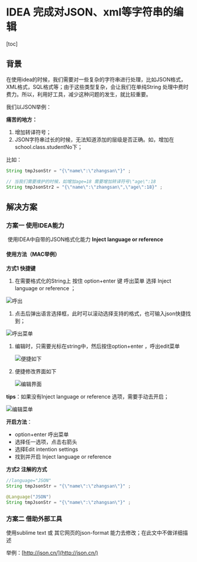 # IDEA 完成对JSON、xml等字符串的编辑

\[toc\]

## 背景

在使用idea的时候，我们需要对一些复杂的字符串进行处理，比如JSON格式，XML格式，SQL格式等；由于这些类型复杂，会让我们在单纯String 处理中费时费力。所以，利用好工具，减少这种问题的发生，就比较重要。

我们以JSON举例：

**痛苦的地方：**

1. 增加转译符号；
2. JSON字符串过长的时候，无法知道添加的层级是否正确。如，增加在school.class.studentNo下；

比如：

```java
String tmpJsonStr = "{\"name\":\"zhangsan\"}" ;

// 当我们需要维护的时候，如增加age=18 需要增加转译符号\"age\":18
String tmpJsonStr2 = "{\"name\":\"zhangsan\",\"age\":18}" ;
```

## 解决方案

### 方案一 使用IDEA能力

​ 使用IDEA中自带的JSON格式化能力 **Inject language or reference**

#### 使用方法（MAC举例）

**方式1 快捷键**

1. 在需要格式化的String上 按住 option+enter 键 呼出菜单 选择 Inject language or reference ；

![&#x547C;&#x51FA;](https://cdn.jsdelivr.net/gh/yangbao93/pic@main/Documents/1611111872583-1611111872521.png)

1. 点击后弹出语言选择框，此时可以滚动选择支持的格式，也可输入json快捷找到；

![&#x547C;&#x51FA;&#x83DC;&#x5355;](https://cdn.jsdelivr.net/gh/yangbao93/pic@main/Documents/1611112243463-1611112243461.png)

1. 编辑时，只需要光标在string中，然后按住option+enter ，呼出edit菜单

   ![&#x4FBF;&#x6377;&#x5982;&#x4E0B;](https://cdn.jsdelivr.net/gh/yangbao93/pic@main/Documents/1611112592320-1611112592316.png)

2. 便捷修改界面如下

   ![&#x7F16;&#x8F91;&#x754C;&#x9762;](https://cdn.jsdelivr.net/gh/yangbao93/pic@main/Documents/1611112639684-1611112639678.png)

**tips**：如果没有Inject language or reference 选项，需要手动去开启；

![&#x7F16;&#x8F91;&#x83DC;&#x5355;](https://cdn.jsdelivr.net/gh/yangbao93/pic@main/Documents/1611112765161-1611112765157.png)

**开启方法**：

* option+enter 呼出菜单 
* 选择任一选项，点击右箭头
* 选择Edit intention settings
* 找到并开启 Inject language or reference

**方式2  注解的方式**

```java
//language="JSON"
String tmpJsonStr = "{\"name\":\"zhangsan\"}" ;

@Language("JSON")
String tmpJsonStr = "{\"name\":\"zhangsan\"}" ;
```

### 方案二 借助外部工具

使用sublime text 或 其它网页的json-format 能力去修改；在此文中不做详细描述

举例：[http://json.cn/](http://json.cn/)

